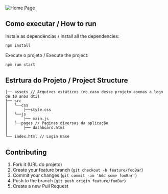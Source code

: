 ![Home Page](https://i.imgur.com/CbOLKvP.png)

## Como executar / How to run

Instale as dependências / Install all the dependencies:

```sh
npm install
```

Execute o projeto / Execute the project:

```sh
npm run start
```

## Estrtura do Projeto / Project Structure

```
├── assets // Arquivos estáticos (no caso desse projeto apenas a logo de 10 anos dti)
├── src
│   └──css
│       ├──style.css
│   └──js
│       ├── main.js
│   └──pages // Paginas diversas da aplicação
│       ├── dashboard.html
│
└── index.html // Login Base
```

## Contributing

1. Fork it (URL do projeto)
2. Create your feature branch (`git checkout -b feature/fooBar`)
3. Commit your changes (`git commit -am 'Add some fooBar'`)
4. Push to the branch (`git push origin feature/fooBar`)
5. Create a new Pull Request
